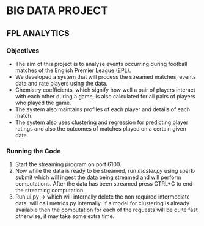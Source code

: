# BIG DATA PROJECT
## FPL ANALYTICS

### Objectives
- The aim of this project is to analyse events occurring during football matches of the English Premier League (EPL).
- We developed a system that will process the streamed matches, events data and rate players using the data. 
- Chemistry coefficients, which signify how well a pair of players interact with each other during a game, is also calculated for all pairs of players who played the game.
- The system also maintains profiles of each player and details of each match.
- The system also uses clustering and regression for predicting player ratings and also the outcomes of matches played on a certain given date.

### Running the Code
1. Start the streaming program on port 6100.
2. Now while the data is ready to be streamed, run *master.py* using spark-submit which will ingest the data being streamed and will perform computations. After the data has been streamed press CTRL+C to end the streaming computation.
3. Run ui.py -> which will internally delete the non required intermediate data, will call metrics.py internally. If a model for clustering is already available then the computation for each of the requests will be quite fast otherwise, it may take some extra time.

